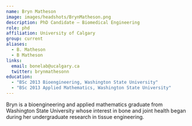```yaml
---
name: Bryn Matheson
image: images/headshots/BrynMatheson.png
description: PhD Candidate – Biomedical Engineering
role: phd
affiliation: University of Calgary
group: current
aliases: 
  - B. Matheson
  - B Matheson
links:
  email: bonelab@ucalgary.ca
  twitter: brynmathesonn
education:
  - "BSc 2013 Bioengineering, Washington State University"
  - "BSc 2013 Applied Mathematics, Washington State University"
---
```


Bryn is a bioengineering and applied mathematics graduate from Washington State University whose 
interest in bone and joint health began during her undergraduate research in tissue engineering.